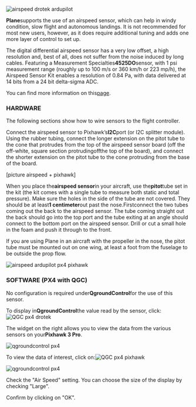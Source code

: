![](https://drotek.com/wp-content/uploads/2017/01/digital-differential-airspeed-sensor-kit--700x468.jpg "airspeed drotek ardupilot")

**Plane**supports the use of an airspeed sensor, which can help in windy condition, slow flight and autonomous landings. It is not recommended for most new users, however, as it does require additional tuning and adds one more layer of control to set up.

The digital differential airspeed sensor has a very low offset, a high resolution and, best of all, does not suffer from the noise induced by long cables. Featuring a Measurement Specialties**4525DO**sensor, with 1 psi measurement range \(roughly up to 100 m/s or 360 km/h or 223 mp/h\), the Airspeed Sensor Kit enables a resolution of 0.84 Pa, with data delivered at 14 bits from a 24 bit delta-sigma ADC.

You can find more information on this[page](https://drotek.com/shop/en/drotek-parts/793-digital-differential-airspeed-sensor-kit-.html).

  


### HARDWARE

The following sections show how to wire sensors to the flight controller.

Connect the airspeed sensor to Pixhawk’s**I2C**port \(or I2C splitter module\). Using the rubber tubing, connect the longer extension on the pitot tube to the cone that protrudes from the top of the airspeed sensor board \(off the off-white, square section protrudingoffthe top of the board\), and connect the shorter extension on the pitot tube to the cone protruding from the base of the board.

\[picture airspeed + pixhawk\]

  


When you place the**airspeed sensor**in your aircraft, use the**pitot**tube set in the kit \(the kit comes with a single tube to measure both static and total pressure\). Make sure the holes in the side of the tube are not covered. They should be at least**1 centimeter**out past the nose.Firstconnect the two tubes coming out the back to the airspeed sensor. The tube coming straight out the back should go into the top port and the tube exiting at an angle should connect to the bottom port on the airspeed sensor. Drill or cut a small hole in the foam and push it through to the front.

If you are using Plane in an aircraft with the propeller in the nose, the pitot tube must be mounted out on one wing, at least a foot from the fuselage to be outside the prop flow.

![](https://drotek.com/wp-content/uploads/2017/01/pitotinstalled1-700x404.jpg "airspeed ardupilot px4 pixhawk")

  


  


### SOFTWARE \(PX4 with QGC\)

No configuration is required under**QgroundControl**for the use of this sensor.

To display in**QgroundControl**the value read by the sensor, click:![](https://drotek.com/wp-content/uploads/2017/01/Icone_Flight_Data_QGC.png "QGC px4 drotek")

The widget on the right allows you to view the data from the various sensors on your**Pixhawk 3 Pro**.

![](https://drotek.com/wp-content/uploads/2017/01/Flight_Data_Viewer_QGC.png "qgroundcontrol px4")

To view the data of interest, click on:![](https://drotek.com/wp-content/uploads/2017/01/Reglage_Flight_Data_Viewer_QGC.png "QGC px4 pixhawk")

![](https://drotek.com/wp-content/uploads/2017/01/Flight_Data_List_QGC-250x606.png "qgroundcontrol px4")

  


Check the "Air Speed" setting. You can choose the size of the display by checking "Large".

Confirm by clicking on "OK".


